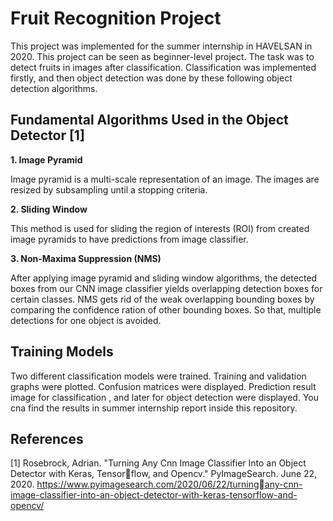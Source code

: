 # Fruit Recognition Project

This project was implemented for the summer internship in HAVELSAN in 2020. This project can be seen as beginner-level project. The task was to detect fruits in images after classification. Classification was implemented firstly, and then object detection was done by these following object detection algorithms. 

## Fundamental Algorithms Used in the Object Detector [1]

**1. Image Pyramid**

Image pyramid is a multi-scale representation of an image. The images are resized by subsampling until a stopping criteria.

**2. Sliding Window**

This method is used for sliding the region of interests (ROI) from created image pyramids to
have predictions from image classifier.

**3. Non-Maxima Suppression (NMS)**

After applying image pyramid and sliding window algorithms, the detected boxes from our
CNN image classifier yields overlapping detection boxes for certain classes. NMS gets rid of
the weak overlapping bounding boxes by comparing the confidence ration of other bounding
boxes. So that, multiple detections for one object is avoided.

## Training Models 
Two different classification models were trained. Training and validation graphs were plotted. Confusion matrices were displayed. Prediction result image for classification , and later for object detection were displayed. You cna find the results in summer internship report inside this repository. 

## References 
[1] Rosebrock, Adrian. "Turning Any Cnn Image Classifier Into an Object Detector with Keras, Tensorflow, and Opencv." PyImageSearch. June 22, 2020. https://www.pyimagesearch.com/2020/06/22/turningany-cnn-image-classifier-into-an-object-detector-with-keras-tensorflow-and-opencv/
